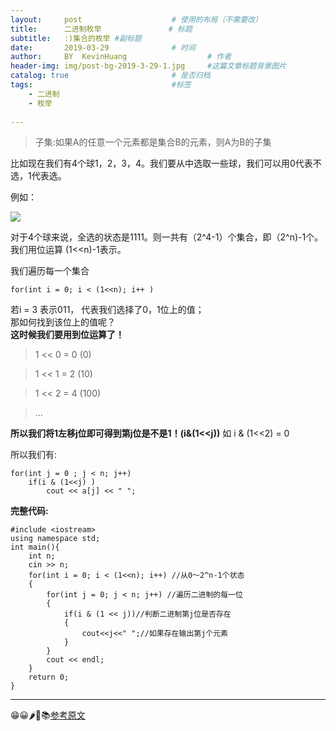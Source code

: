 ```yaml
---
layout:     post   				    # 使用的布局（不需要改）
title:      二进制枚举 				# 标题 
subtitle:   :)集合的枚举 #副标题
date:       2019-03-29 				# 时间
author:     BY 	KevinHuang					# 作者
header-img: img/post-bg-2019-3-29-1.jpg 	#这篇文章标题背景图片
catalog: true 						# 是否归档
tags:								#标签
    - 二进制
    - 枚举
    
---
```



>子集:如果A的任意一个元素都是集合B的元素，则A为B的子集

比如现在我们有4个球1，2，3，4。我们要从中选取一些球，我们可以用0代表不选，1代表选。

例如：

![](https://ws3.sinaimg.cn/large/006tKfTcly1g1jk7ulghzj309101cjrd.jpg)

对于4个球来说，全选的状态是1111。则一共有（2^4-1）个集合，即（2^n)-1个。我们用位运算
(1<<n)-1表示。

我们遍历每一个集合  

`for(int i = 0; i < (1<<n); i++ )`

若i = 3 表示011， 代表我们选择了0，1位上的值；  
那如何找到该位上的值呢？  
**这时候我们要用到位运算了！**
> 1 << 0 = 0  (0)

> 1 << 1 = 2  (10)

> 1 << 2 = 4  (100)

> ... 


**所以我们将1左移j位即可得到第j位是不是1！(i&(1<<j))** 如 i & (1<<2) = 0

所以我们有:

```
for(int j = 0 ; j < n; j++)  
	if(i & (1<<j) )
		cout << a[j] << " ";
```


**完整代码:**

```
#include <iostream>
using namespace std;
int main(){
    int n;
    cin >> n;
    for(int i = 0; i < (1<<n); i++) //从0～2^n-1个状态
    {
        for(int j = 0; j < n; j++) //遍历二进制的每一位
        {
            if(i & (1 << j))//判断二进制第j位是否存在
            {
                cout<<j<<" ";//如果存在输出第j个元素
            }
        }
        cout << endl;
    }
    return 0;
}
```


--------------------
😁😀🌶🌲📚[参考原文](https://blog.csdn.net/sugarbliss/article/details/81099340)

